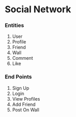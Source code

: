 # Social Network

### Entities

1. User
2. Profile
3. Friend
4. Wall
5. Comment
6. Like

### End Points

1. Sign Up
2. Login
3. View Profiles
4. Add Friend
5. Post On Wall
